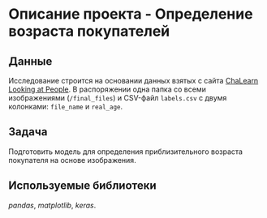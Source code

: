# Описание проекта - Определение возраста покупателей

## Данные

Исследование строится на основании данных взятых с сайта [ChaLearn Looking at People](http://chalearnlap.cvc.uab.es/dataset/26/description/).
В распоряжении одна папка со всеми изображениями (`/final_files`) и CSV-файл `labels.csv` с двумя колонками: `file_name` и `real_age`.

## Задача

Подготовить модель для определения приблизительного возраста покупателя на основе изображения.

## Используемые библиотеки
*pandas*, *matplotlib*, *keras*.